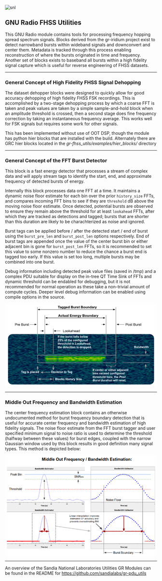 ![snl](docs/figures/snl.png "Sandia National Laboratories")

## GNU Radio FHSS Utilities

This GNU Radio module contains tools for processing frequency hopping spread spectrum signals. Blocks derived from the gr-iridium project exist to detect narrowband bursts within wideband signals and downconvert and center them. Metadata is tracked through this process enabling reconstruction of where the bursts originated in time and frequency. Another set of blocks exists to baseband all bursts within a high fidelity signal capture which is useful for reverse engineering of FHSS datasets.

---

### General Concept of High Fidelity FHSS Signal Dehopping

The dataset dehopper blocks were designed to quickly allow for good accuracy dehopping of high fidelity FHSS FSK recordings. This is accomplished by a two-stage dehopping process by which a coarse FFT is taken and peak values are taken by a simple sample-and-hold block when an amplitude threshold is crossed, then a second stage does fine frequency correction by taking an instantaneous frequency average. This works well for FSK signals but requires some work for other signals.

This has been implemented without use of OOT DSP, though the module has python hier blocks that are installed with the build. Alternately there are GRC hier blocks located in the _gr-fhss_utils/examples/hier_blocks/_ directory

---

### General Concept of the FFT Burst Detector

This block is a fast energy detector that processes a stream of complex data and will apply stream tags to identify the start, end, and approximate frequency of detected bursts of energy.

Internally this block processes data one FFT at a time. It maintains a dynamic noise floor estimate for each bin over the prior `history_size` FFTs, and compares incoming FFT bins to see if they are `threshold` dB above the moving noise floor estimate. Once detected, potential bursts are observed to ensure they remain above the threshold for at least `lookahead` FFTs, after which they are tracked as detections and tagged; bursts that are shorter than this duration are likely to be charachterized as noise and ignored.

 Burst tags can be applied before / after the detected start / end of burst using the `burst_pre_len` and `burst_post_len` options respectively. End of burst tags are appended once the value of the center burst bin or either adjacent bin is gone for `burst_post_len` FFTs, so it is recommended to set this value to some nonzero number to reduce the chance a burst end is tagged too early. If this value is set too long, multiple bursts may be combined into one burst.

 Debug information including detected peak value files (saved in /tmp) and a complex PDU suitable for display on the in-tree QT Time Sink of FFTs and dynamic threshold can be endabled for debugging, but it is not recommended for normal operation as these take a non-trivial amount of compute cycles. Deeper level debug information can be enabled using compile options in the source.

![burst_detector](docs/figures/burst_detector.png "Burst Detector Operation")

---

### Middle Out Frequency and Bandwidth Estimation

The center frequency estimation block contains an otherwise undocumented method for burst frequency boundary detection that is useful for accurate center frequency and bandwidth estimation of high fidelity signals. The noise floor estimate from the FFT burst tagger and user specified minimum signal to noise ratio is used to determine the threshold (halfway between these values) for burst edges, coupled with the narrow Gaussian window used by this block results in good definition many signal types. This method is depicted below:

![middle_out](docs/figures/middle_out.png "Middle Out Bandwidth Estimation")

---


An overview of the Sandia National Laboratories Utilities GR Modules can be found in the README for https://github.com/sandialabs/gr-pdu_utils
